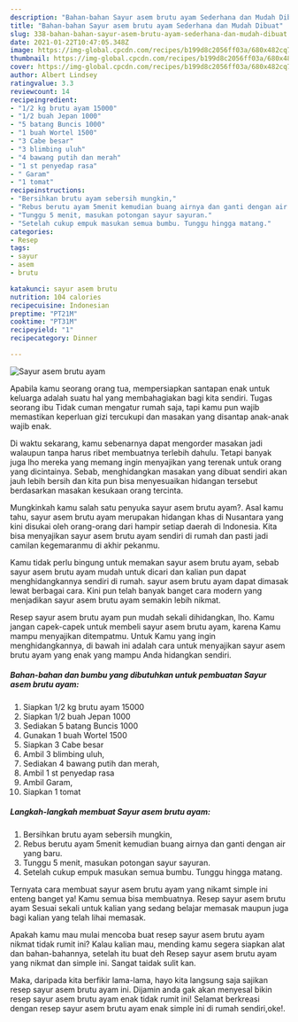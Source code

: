 ```yaml
---
description: "Bahan-bahan Sayur asem brutu ayam Sederhana dan Mudah Dibuat"
title: "Bahan-bahan Sayur asem brutu ayam Sederhana dan Mudah Dibuat"
slug: 338-bahan-bahan-sayur-asem-brutu-ayam-sederhana-dan-mudah-dibuat
date: 2021-01-22T10:47:05.348Z
image: https://img-global.cpcdn.com/recipes/b199d8c2056ff03a/680x482cq70/sayur-asem-brutu-ayam-foto-resep-utama.jpg
thumbnail: https://img-global.cpcdn.com/recipes/b199d8c2056ff03a/680x482cq70/sayur-asem-brutu-ayam-foto-resep-utama.jpg
cover: https://img-global.cpcdn.com/recipes/b199d8c2056ff03a/680x482cq70/sayur-asem-brutu-ayam-foto-resep-utama.jpg
author: Albert Lindsey
ratingvalue: 3.3
reviewcount: 14
recipeingredient:
- "1/2 kg brutu ayam 15000"
- "1/2 buah Jepan 1000"
- "5 batang Buncis 1000"
- "1 buah Wortel 1500"
- "3 Cabe besar"
- "3 blimbing uluh"
- "4 bawang putih dan merah"
- "1 st penyedap rasa"
- " Garam"
- "1 tomat"
recipeinstructions:
- "Bersihkan brutu ayam sebersih mungkin,"
- "Rebus berutu ayam 5menit kemudian buang airnya dan ganti dengan air yang baru."
- "Tunggu 5 menit, masukan potongan sayur sayuran."
- "Setelah cukup empuk masukan semua bumbu. Tunggu hingga matang."
categories:
- Resep
tags:
- sayur
- asem
- brutu

katakunci: sayur asem brutu 
nutrition: 104 calories
recipecuisine: Indonesian
preptime: "PT21M"
cooktime: "PT31M"
recipeyield: "1"
recipecategory: Dinner

---
```



![Sayur asem brutu ayam](https://img-global.cpcdn.com/recipes/b199d8c2056ff03a/680x482cq70/sayur-asem-brutu-ayam-foto-resep-utama.jpg)

Apabila kamu seorang orang tua, mempersiapkan santapan enak untuk keluarga adalah suatu hal yang membahagiakan bagi kita sendiri. Tugas seorang ibu Tidak cuman mengatur rumah saja, tapi kamu pun wajib memastikan keperluan gizi tercukupi dan masakan yang disantap anak-anak wajib enak.

Di waktu  sekarang, kamu sebenarnya dapat mengorder masakan jadi walaupun tanpa harus ribet membuatnya terlebih dahulu. Tetapi banyak juga lho mereka yang memang ingin menyajikan yang terenak untuk orang yang dicintainya. Sebab, menghidangkan masakan yang dibuat sendiri akan jauh lebih bersih dan kita pun bisa menyesuaikan hidangan tersebut berdasarkan masakan kesukaan orang tercinta. 



Mungkinkah kamu salah satu penyuka sayur asem brutu ayam?. Asal kamu tahu, sayur asem brutu ayam merupakan hidangan khas di Nusantara yang kini disukai oleh orang-orang dari hampir setiap daerah di Indonesia. Kita bisa menyajikan sayur asem brutu ayam sendiri di rumah dan pasti jadi camilan kegemaranmu di akhir pekanmu.

Kamu tidak perlu bingung untuk memakan sayur asem brutu ayam, sebab sayur asem brutu ayam mudah untuk dicari dan kalian pun dapat menghidangkannya sendiri di rumah. sayur asem brutu ayam dapat dimasak lewat berbagai cara. Kini pun telah banyak banget cara modern yang menjadikan sayur asem brutu ayam semakin lebih nikmat.

Resep sayur asem brutu ayam pun mudah sekali dihidangkan, lho. Kamu jangan capek-capek untuk membeli sayur asem brutu ayam, karena Kamu mampu menyajikan ditempatmu. Untuk Kamu yang ingin menghidangkannya, di bawah ini adalah cara untuk menyajikan sayur asem brutu ayam yang enak yang mampu Anda hidangkan sendiri.

<!--inarticleads1-->

##### Bahan-bahan dan bumbu yang dibutuhkan untuk pembuatan Sayur asem brutu ayam:

1. Siapkan 1/2 kg brutu ayam 15000
1. Siapkan 1/2 buah Jepan 1000
1. Sediakan 5 batang Buncis 1000
1. Gunakan 1 buah Wortel 1500
1. Siapkan 3 Cabe besar
1. Ambil 3 blimbing uluh,
1. Sediakan 4 bawang putih dan merah,
1. Ambil 1 st penyedap rasa
1. Ambil  Garam,
1. Siapkan 1 tomat




<!--inarticleads2-->

##### Langkah-langkah membuat Sayur asem brutu ayam:

1. Bersihkan brutu ayam sebersih mungkin,
1. Rebus berutu ayam 5menit kemudian buang airnya dan ganti dengan air yang baru.
1. Tunggu 5 menit, masukan potongan sayur sayuran.
1. Setelah cukup empuk masukan semua bumbu. Tunggu hingga matang.




Ternyata cara membuat sayur asem brutu ayam yang nikamt simple ini enteng banget ya! Kamu semua bisa membuatnya. Resep sayur asem brutu ayam Sesuai sekali untuk kalian yang sedang belajar memasak maupun juga bagi kalian yang telah lihai memasak.

Apakah kamu mau mulai mencoba buat resep sayur asem brutu ayam nikmat tidak rumit ini? Kalau kalian mau, mending kamu segera siapkan alat dan bahan-bahannya, setelah itu buat deh Resep sayur asem brutu ayam yang nikmat dan simple ini. Sangat taidak sulit kan. 

Maka, daripada kita berfikir lama-lama, hayo kita langsung saja sajikan resep sayur asem brutu ayam ini. Dijamin anda gak akan menyesal bikin resep sayur asem brutu ayam enak tidak rumit ini! Selamat berkreasi dengan resep sayur asem brutu ayam enak simple ini di rumah sendiri,oke!.

